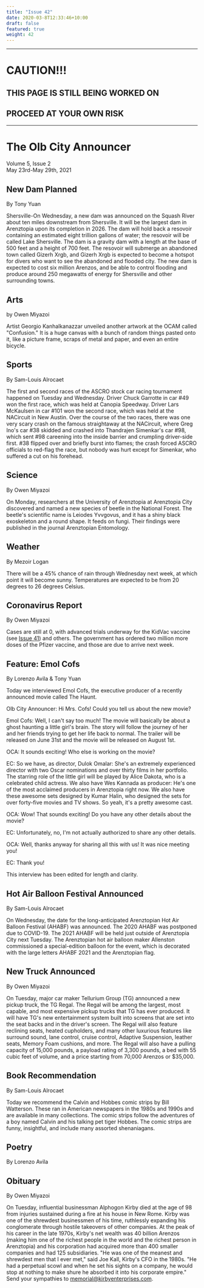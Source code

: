 ```yaml
---
title: "Issue 42"
date: 2020-03-8T12:33:46+10:00
draft: false
featured: true
weight: 42
---
```


------------------------
# CAUTION!!!    
## THIS PAGE IS STILL BEING WORKED ON    
## PROCEED AT YOUR OWN RISK    
------------------------

# The Olb City Announcer    
Volume 5, Issue 2   
May 23rd-May 29th, 2021    

## New Dam Planned
By Tony Yuan

Shersville-On Wednesday, a new dam was announced on the Squash River about ten miles downstream from Shersville. It will be the largest dam in Arenztopia upon its completion in 2026. The dam will hold back a resovoir containing an estimated eight trillion gallons of water; the resovoir will be called Lake Shersville. The dam is a gravity dam with a length at the base of 500 feet and a height of 700 feet. The resovoir will submerge an abandoned town called Gizerh Xrgb, and Gizerh Xrgb is expected to become a hotspot for divers who want to see the abandoned and flooded city. The new dam is expected to cost six million Arenzos, and be able to control flooding and produce around 250 megawatts of energy for Shersville and other surrounding towns.

## Arts
by Owen Miyazoi

Artist Georgio Kanhalkanazzar unveiled another artwork at the OCAM called "Confusion." It is a huge canvas with a bunch of random things pasted onto it, like a picture frame, scraps of metal and paper, and even an entire bicycle.

## Sports
By Sam-Louis Alrocaet

The first and second races of the ASCRO stock car racing tournament happened on Tuesday and Wednesday. Driver Chuck Garrotte in car #49 won the first race, which was held at Canopia Speedway. Driver Lars McKaulsen in car #101 won the second race, which was held at the NACircuit in New Austin. Over the course of the two races, there was one very scary crash on the famous straightaway at the NACircuit, where Greg Ino's car #38 skidded and crashed into Thandrajen Simenkar's car #98, which sent #98 careening into the inside barrier and crumpling driver-side first. #38 flipped over and briefly burst into flames; the crash forced ASCRO officials to red-flag the race, but nobody was hurt except for Simenkar, who suffered a cut on his forehead.

## Science
By Owen Miyazoi

On Monday, researchers at the University of Arenztopia at Arenztopia City discovered and named a new species of beetle in the National Forest. The beetle's scientific name is Leiodes Yvvgovus, and it has a shiny black exoskeleton and a round shape. It feeds on fungi. Their findings were published in the journal Arenztopian Entomology.

## Weather
By Mezoir Logan

There will be a 45% chance of rain through Wednesday next week, at which point it will become sunny. Temperatures are expected to be from 20 degrees to 26 degrees Celsius.

## Coronavirus Report
By Owen Miyazoi    

Cases are still at 0, with advanced trials underway for the KidVac vaccine (see [Issue 41](https://www.arenztopia.com/news/issue-41/)) and others. The government has ordered two million more doses of the Pfizer vaccine, and those are due to arrive next week.

## Feature: Emol Cofs
By Lorenzo Avila & Tony Yuan

Today we interviewed Emol Cofs, the executive producer of a recently announced movie called The Haunt.

Olb City Announcer: Hi Mrs. Cofs! Could you tell us about the new movie?

Emol Cofs: Well, I can't say too much! The movie will basically be about a ghost haunting a little girl's brain. The story will follow the journey of her and her friends trying to get her life back to normal. The trailer will be released on June 31st and the movie will be released on August 1st.

OCA: It sounds exciting! Who else is working on the movie? 

EC: So we have, as director, Dulok Omalar: She's an extremely experienced director with two Oscar nominations and over thirty films in her portfolio. The starring role of the little girl will be played by Alice Dakota, who is a celebrated child actress. We also have Wes Kannada as producer: He's one of the most acclaimed producers in Arenztopia right now. We also have these awesome sets designed by Kumar Halin, who designed the sets for over forty-five movies and TV shows. So yeah, it's a pretty awesome cast.

OCA: Wow! That sounds exciting! Do you have any other details about the movie?

EC: Unfortunately, no, I'm not actually authorized to share any other details.

OCA: Well, thanks anyway for sharing all this with us! It was nice meeting you!

EC: Thank you! 

This interview has been edited for length and clarity.

## Hot Air Balloon Festival Announced
By Sam-Louis Alrocaet

On Wednesday, the date for the long-anticipated Arenztopian Hot Air Balloon Festival (AHABF) was announced. The 2020 AHABF was postponed due to COVID-19. The 2021 AHABF will be held just outside of Arenztopia City next Tuesday. The Arenztopian hot air balloon maker Allenston commissioned a special-edition balloon for the event, which is decorated with the large letters AHABF 2021 and the Arenztopian flag.

## New Truck Announced
By Owen Miyazoi

On Tuesday, major car maker Tellurium Group (TG) announced a new pickup truck, the TG Regal. The Regal will be among the largest, most capable, and most expensive pickup trucks that TG has ever produced. It will have TG's new entertainment system built into screens that are set into the seat backs and in the driver's screen. The Regal will also feature reclining seats, heated cupholders, and many other luxurious features like surround sound, lane control, cruise control,  Adaptive Suspension, leather seats, Memory Foam cushions, and more. The Regal will also have a pulling capacity of 15,000 pounds, a payload rating of 3,300 pounds, a bed with 55 cubic feet of volume, and a price starting from 70,000 Arenzos or $35,000.

## Book Recommendation
By Sam-Louis Alrocaet

Today we recommend the Calvin and Hobbes comic strips by Bill Watterson. These ran in American newspapers in the 1980s and 1990s and are available in many collections. The comic strips follow the adventures of a boy named Calvin and his talking pet tiger Hobbes. The comic strips are funny, insightful, and include many assorted shenaniagans.

## Poetry
By Lorenzo Avila



## Obituary
By Owen Miyazoi

On Tuesday, influential businessman Alphogon Kirby died at the age of 98 from injuries sustained during a fire at his house in New Rome. Kirby was one of the shrewdest businessmen of his time, ruthlessly expanding his conglomerate through hostile takeovers of other companies. At the peak of his career in the late 1970s, Kirby's net wealth was 40 billion Arenzos (making him one of the richest people in the world and the richest person in Arenztopia) and his corporation had acquired more than 400 smaller companies and had 125 subsidiaries. "He was one of the meanest and shrewdest men that I ever met," said Joe Kall, Kirby's CFO in the 1980s. "He had a perpetual scowl and when he set his sights on a company, he would stop at nothing to make shure he absorbed it into his corporate empire." Send your sympathies to memorial@kirbyenterprises.com.
